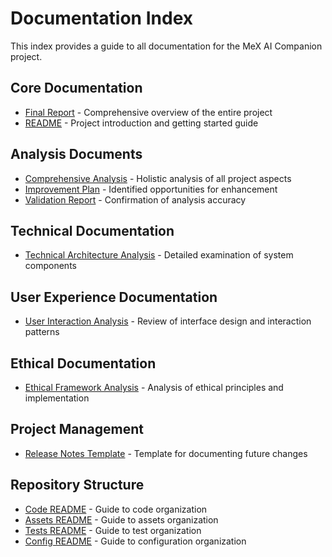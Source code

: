 # Documentation Index

This index provides a guide to all documentation for the MeX AI Companion project.

## Core Documentation

- [Final Report](final_report.md) - Comprehensive overview of the entire project
- [README](../README.md) - Project introduction and getting started guide

## Analysis Documents

- [Comprehensive Analysis](analysis/comprehensive_analysis.md) - Holistic analysis of all project aspects
- [Improvement Plan](analysis/improvement_plan.md) - Identified opportunities for enhancement
- [Validation Report](analysis/validation_report.md) - Confirmation of analysis accuracy

## Technical Documentation

- [Technical Architecture Analysis](architecture/technical_architecture_analysis.md) - Detailed examination of system components

## User Experience Documentation

- [User Interaction Analysis](user_interaction/user_interaction_analysis.md) - Review of interface design and interaction patterns

## Ethical Documentation

- [Ethical Framework Analysis](ethics/ethical_framework_analysis.md) - Analysis of ethical principles and implementation

## Project Management

- [Release Notes Template](../RELEASE_NOTES_TEMPLATE.md) - Template for documenting future changes

## Repository Structure

- [Code README](../code/README.md) - Guide to code organization
- [Assets README](../assets/README.md) - Guide to assets organization
- [Tests README](../tests/README.md) - Guide to test organization
- [Config README](../config/README.md) - Guide to configuration organization
